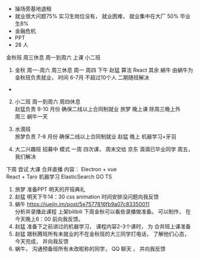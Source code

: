 - 操场旁基地退租
- 就业很大问题75% 实习生岗位没有， 就业困难， 就业集中在大厂 50%   毕业生8%
- 金融危机 
- PPT
- 28 人

金秋班  周三休息    周一到周六  上课
小二班  


1. 金秋 周一-周六    周三休息 
  周一 周四 下午   赵猛   算法 React 
  其余  蜗牛   由蜗牛为金秋班负责就业， 时间 6-7月 不超过10个人 二期随班解决 
-  
2. 小二班  周一到周六    周四休息    
  赵猛负责 9-10 月份 确保二线以上合同制就业
  旅梦 晚上课  除周三晚上外   
  周三 蜗牛一天 

3. 水滴班  
  旅梦负责  7-8 月份 确保二线以上合同制就业
  赵猛  晚上  机器学习+牙羽

4. 大二兴趣班
  招募中
  模式  一周 四次课， 周末交给 京东 滴滴已毕业同学
  周五， 我们解决

下周  尝试 大课 合并直播 
  内容： Electron + vue   
    React + Taro
    机器学习
    ElasticSearch
    GO
    TS

1. 旅梦  准备PPT  明天的开班典礼
2. 赵猛 明天下午14：30  css animation   时间安排没问题向我反馈
3. 蜗牛 https://juejin.im/post/5e7577816fb9a07c83350011   
  分析并录播此课程 上架bilibili 下周金秋可以看些录播做准备。
  可以制作， 在今天晚上6：00 前向我反馈。
4. 赵猛 准备下之前讲过的机器学习， 课程内容2-3个课时， 为
合并班上课准备
5. 赵猛  跟秋腾班所有未就业的不在金秋班的大三同学打电话，
了解他们心态，今天完成， 并向我反馈
6. 蜗牛， 沟通预备班所有未改昵称的同学， QQ 聊天 ， 并向我反馈  